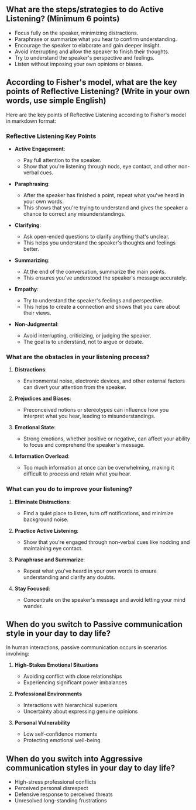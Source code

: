 ## What are the steps/strategies to do Active Listening? (Minimum 6 points)

- Focus fully on the speaker, minimizing distractions.
- Paraphrase or summarize what you hear to confirm understanding.
- Encourage the speaker to elaborate and gain deeper insight.
- Avoid interrupting and allow the speaker to finish their thoughts.
- Try to understand the speaker's perspective and feelings.
- Listen without imposing your own opinions or biases.

## According to Fisher's model, what are the key points of Reflective Listening? (Write in your own words, use simple English)

Here are the key points of Reflective Listening according to Fisher's model in markdown format:

### Reflective Listening Key Points

- **Active Engagement**:
  - Pay full attention to the speaker.
  - Show that you're listening through nods, eye contact, and other non-verbal cues.

- **Paraphrasing**:
  - After the speaker has finished a point, repeat what you've heard in your own words.
  - This shows that you're trying to understand and gives the speaker a chance to correct any misunderstandings.

- **Clarifying**:
  - Ask open-ended questions to clarify anything that's unclear.
  - This helps you understand the speaker's thoughts and feelings better.

- **Summarizing**:
  - At the end of the conversation, summarize the main points.
  - This ensures you've understood the speaker's message accurately.

- **Empathy**:
  - Try to understand the speaker's feelings and perspective.
  - This helps to create a connection and shows that you care about their views.

- **Non-Judgmental**:
  - Avoid interrupting, criticizing, or judging the speaker.
  - The goal is to understand, not to argue or debate.

### What are the obstacles in your listening process?

1. **Distractions**:
   - Environmental noise, electronic devices, and other external factors can divert your attention from the speaker.

2. **Prejudices and Biases**:
   - Preconceived notions or stereotypes can influence how you interpret what you hear, leading to misunderstandings.

3. **Emotional State**:
   - Strong emotions, whether positive or negative, can affect your ability to focus and comprehend the speaker's message.

4. **Information Overload**:
   - Too much information at once can be overwhelming, making it difficult to process and retain what you hear.

### What can you do to improve your listening?

1. **Eliminate Distractions**:
   - Find a quiet place to listen, turn off notifications, and minimize background noise.

2. **Practice Active Listening**:
   - Show that you're engaged through non-verbal cues like nodding and maintaining eye contact.

3. **Paraphrase and Summarize**:
   - Repeat what you've heard in your own words to ensure understanding and clarify any doubts.

4. **Stay Focused**:
   - Concentrate on the speaker's message and avoid letting your mind wander.

## When do you switch to Passive communication style in your day to day life?

In human interactions, passive communication occurs in scenarios involving:

1. **High-Stakes Emotional Situations**
   - Avoiding conflict with close relationships
   - Experiencing significant power imbalances

2. **Professional Environments**
   - Interactions with hierarchical superiors
   - Uncertainty about expressing genuine opinions

3. **Personal Vulnerability**
   - Low self-confidence moments
   - Protecting emotional well-being

## When do you switch into Aggressive communication styles in your day to day life?

- High-stress professional conflicts
- Perceived personal disrespect
- Defensive response to perceived threats
- Unresolved long-standing frustrations
